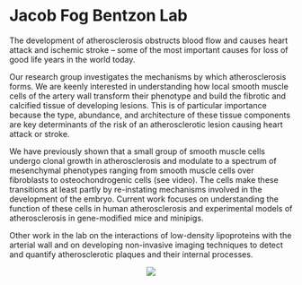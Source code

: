 # Jacob Fog Bentzon Lab

The development of atherosclerosis obstructs blood flow and causes heart attack and ischemic stroke – some of the most important causes for loss of good life years in the world today.

Our research group investigates the mechanisms by which atherosclerosis forms. We are keenly interested in understanding how local smooth muscle cells of the artery wall transform their phenotype and build the fibrotic and calcified tissue of developing lesions. This is of particular importance because the type, abundance, and architecture of these tissue components are key determinants of the risk of an atherosclerotic lesion causing heart attack or stroke.

We have previously shown that a small group of smooth muscle cells undergo clonal growth in atherosclerosis and modulate to a spectrum of mesenchymal phenotypes ranging from smooth muscle cells over fibroblasts to osteochondrogenic cells (see video). The cells make these transitions at least partly by re-instating mechanisms involved in the development of the embryo. Current work focuses on understanding the function of these cells in human atherosclerosis and experimental models of atherosclerosis in gene-modified mice and minipigs.

Other work in the lab on the interactions of low-density lipoproteins with the arterial wall and on developing non-invasive imaging techniques to detect and quantify atherosclerotic plaques and their internal processes.

<p align="center"><img src="https://github.com/LAB-JFB/.github/assets/1359078/02a8e457-f788-4e4c-b0a3-8b27cbb4b15b" /></p>

<!--

**Here are some ideas to get you started:**

🙋‍♀️ A short introduction - what is your organization all about?
🌈 Contribution guidelines - how can the community get involved?
👩‍💻 Useful resources - where can the community find your docs? Is there anything else the community should know?
🍿 Fun facts - what does your team eat for breakfast?
🧙 Remember, you can do mighty things with the power of [Markdown](https://docs.github.com/github/writing-on-github/getting-started-with-writing-and-formatting-on-github/basic-writing-and-formatting-syntax)
-->

